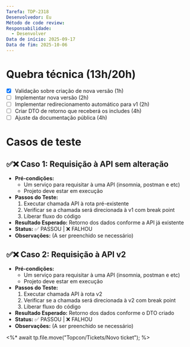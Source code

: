 ```yaml
---
Tarefa: TDP-2318
Desenvolvedor: Eu
Método de code review:
Responsabilidade:
  - Desenvolver
Data de início: 2025-09-17
Data de fim: 2025-10-06
---
```

# Quebra técnica (13h/20h)

- [x] Validação sobre criação de nova versão (1h)
- [ ] Implementar nova versão (2h)
- [ ] Implementar redirecionamento automático para v1 (2h)
- [ ] Criar DTO de retorno que receberá os includes (4h)
- [ ] Ajuste da documentação pública (4h)

# Casos de teste

## ✅❌ Caso 1: Requisição à API sem alteração

- **Pré-condições:**
    - Um serviço para requisitar à uma API (insomnia, postman e etc)
    - Projeto deve estar em execução
- **Passos do Teste:**
    1. Executar chamada API à rota pré-existente
    2. Verificar se a chamada será direcionada à v1 com break point
    3. Liberar fluxo do código
- **Resultado Esperado:** Retorno dos dados conforme a API já existente
- **Status:** ✅ PASSOU | ❌ FALHOU
- **Observações:** (A ser preenchido se necessário)

## ✅❌ Caso 2: Requisição à API v2

- **Pré-condições:**
    - Um serviço para requisitar à uma API (insomnia, postman e etc)
    - Projeto deve estar em execução
- **Passos do Teste:**
    1. Executar chamada API à rota v2
    2. Verificar se a chamada será direcionada à v2 com break point
    3. Liberar fluxo do código
- **Resultado Esperado:** Retorno dos dados conforme o DTO criado
- **Status:** ✅ PASSOU | ❌ FALHOU
- **Observações:** (A ser preenchido se necessário)

<%* 
await tp.file.move("Topcon/Tickets/Novo ticket");
%>



